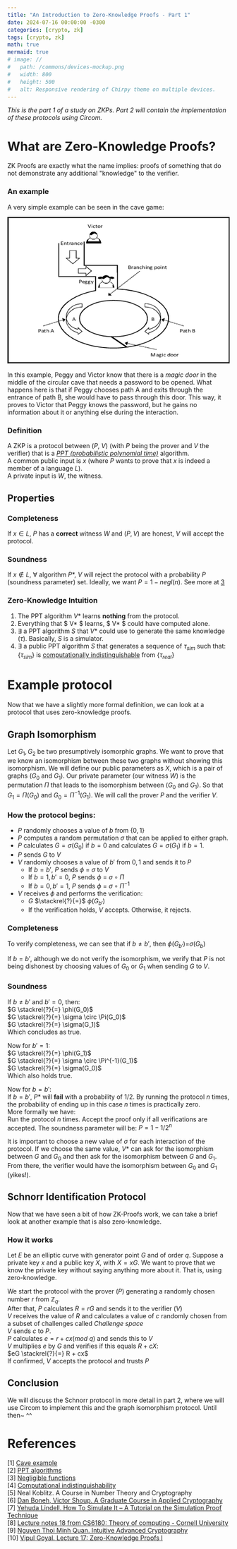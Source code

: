 ```yaml
---
title: "An Introduction to Zero-Knowledge Proofs - Part 1"
date: 2024-07-16 00:00:00 -0300
categories: [crypto, zk]
tags: [crypto, zk]
math: true
mermaid: true
# image: //
#   path: /commons/devices-mockup.png
#   width: 800
#   height: 500
#   alt: Responsive rendering of Chirpy theme on multiple devices.
---
```


_This is the part 1 of a study on ZKPs. Part 2 will contain the implementation of these protocols using Circom._
# What are Zero-Knowledge Proofs?
ZK Proofs are exactly what the name implies: proofs of something that do not demonstrate any additional "knowledge" to the verifier.

### An example
A very simple example can be seen in the cave game:

![Alibaba_cave](/assets/img/Alibaba_cave.png)

In this example, Peggy and Victor know that there is a _magic door_ in the middle of the circular cave that needs a password to be opened. What happens here is that if Peggy chooses path A and exits through the entrance of path B, she would have to pass through this door. This way, it proves to Victor that Peggy knows the password, but he gains no information about it or anything else during the interaction.

### Definition

A ZKP is a protocol between ($P$, $V$) (with $P$ being the prover and $V$ the verifier) that is a _[PPT (probabilistic polynomial time)](https://en.wikipedia.org/wiki/PP_(complexity))_ algorithm.\
A common public input is $x$ (where $P$ wants to prove that $x$ is indeed a member of a language $L$).\
A private input is $W$, the witness.

## Properties

### Completeness

If $x \in L$, $P$ has a **correct** witness $W$ and $(P, V)$ are honest, $V$ will accept the protocol.

### Soundness

If $x \notin L$, $\forall$ algorithm $P*$, $V$ will reject the protocol with a probability $P$ (soundness parameter) set. Ideally, we want $P = 1 - negl(n)$. See more at [3](https://www.youtube.com/watch?v=l5A3oEG-XKk)

### Zero-Knowledge Intuition
1. The PPT algorithm $V*$ learns **nothing** from the protocol.
2. Everything that $ V* $ learns, $ V* $ could have computed alone.
3. $\exists$ a PPT algorithm $S$ that $V*$ could use to generate the same knowledge ($\tau$). Basically, $S$ is a simulator.
4. $\exists$ a public PPT algorithm $S$ that generates a sequence of $\tau_{sim}$ such that:
{$\tau_{sim}$} is [computationally indistinguishable](https://en.wikipedia.org/wiki/Computational_indistinguishability) from {$\tau_{real}$}

# Example protocol

Now that we have a slightly more formal definition, we can look at a protocol that uses zero-knowledge proofs.

## Graph Isomorphism

Let $G_1, G_2$ be two presumptively isomorphic graphs. We want to prove that we know an isomorphism between these two graphs without showing this isomorphism.
We will define our public parameters as $X$, which is a pair of graphs $({G_0}$ and ${G_1})$. Our private parameter (our witness ${W}$) is the permutation $\Pi$ that leads to the isomorphism between $({G_0}$ and ${G_1})$. So that $G_1 = \Pi(G_0)$ and $G_0 = \Pi^{-1}(G_1)$. We will call the prover $P$ and the verifier $V$.

### How the protocol begins:

* $P$ randomly chooses a value of $b$ from {$0, 1$}
* $P$ computes a random permutation $\sigma$ that can be applied to either graph.
* $P$ calculates $G = \sigma(G_0)$ if $b=0$ and calculates $G = \sigma(G_1)$ if $b=1$.
* $P$ sends $G$ to $V$
* $V$ randomly chooses a value of $b'$ from ${0, 1}$ and sends it to $P$
    * If $b = b'$, $P$ sends $\phi$ = $\sigma$ to $V$
    * If $b=1, b'=0$, $P$ sends $\phi$ = $\sigma \circ \Pi$
    * If $b=0, b'=1$, $P$ sends $\phi$ = $\sigma \circ \Pi^{-1}$
* $V$ receives $\phi$ and performs the verification:
    * $G$ $\stackrel{?}{=}$ $\phi(G_{b'})$
    * If the verification holds, $V$ accepts. Otherwise, it rejects.

### Completeness

To verify completeness, we can see that if $b \neq b'$, then $\phi(G_{b'})$=$\sigma(G_b)$

If $b = b'$, although we do not verify the isomorphism, we verify that $P$ is not being dishonest by choosing values of $G_0$ or $G_1$ when sending $G$ to $V$.

### Soundness

If $b \neq b'$ and $b'=0$, then:\
$G \stackrel{?}{=} \phi(G_0)$\
$G \stackrel{?}{=} \sigma \circ \Pi(G_0)$\
$G \stackrel{?}{=} \sigma(G_1)$\
Which concludes as true.

Now for $b'=1$:\
$G \stackrel{?}{=} \phi(G_1)$\
$G \stackrel{?}{=} \sigma \circ \Pi^{-1}(G_1)$\
$G \stackrel{?}{=} \sigma(G_0)$\
Which also holds true.

Now for $b = b'$:\
If $b = b'$, $P*$ will **fail** with a probability of $1/2$. By running the protocol $n$ times, the probability of ending up in this case $n$ times is practically zero.\
More formally we have:\
Run the protocol $n$ times. Accept the proof only if all verifications are accepted. The soundness parameter will be: $P = 1 - 1/2^n$

It is important to choose a new value of $\sigma$ for each interaction of the protocol. If we choose the same value, $V*$ can ask for the isomorphism between $G$ and $G_0$ and then ask for the isomorphism between $G$ and $G_1$. From there, the verifier would have the isomorphism between $G_0$ and $G_1$ (yikes!).

## Schnorr Identification Protocol

Now that we have seen a bit of how ZK-Proofs work, we can take a brief look at another example that is also zero-knowledge.

### How it works

Let $E$ be an elliptic curve with generator point $G$ and of order $q$. Suppose a private key $x$ and a public key $X$, with $X = xG$. We want to prove that we know the private key without saying anything more about it. That is, using zero-knowledge.

We start the protocol with the prover $(P)$ generating a randomly chosen number $r$ from $\mathbb{Z}_{q}$.\
After that, $P$ calculates $R = rG$ and sends it to the verifier $(V)$\
$V$ receives the value of $R$ and calculates a value of $c$ randomly chosen from a subset of challenges called $Challenge\ space$\
$V$ sends $c$ to $P$.\
$P$ calculates $e = r + cx (mod\ q)$ and sends this to $V$\
$V$ multiplies $e$ by $G$ and verifies if this equals $R + cX$:\
$eG \stackrel{?}{=} R + cx$\
If confirmed, $V$ accepts the protocol and trusts $P$

## Conclusion

We will discuss the Schnorr protocol in more detail in part 2, where we will use Circom to implement this and the graph isomorphism protocol. Until then~ ^^

# References
[1] [Cave example](https://www.youtube.com/watch?v=MwgpuY5X9Iw)\
[2] [PPT algorithms](https://en.wikipedia.org/wiki/PP_(complexity))\
[3] [Negligible functions](https://www.youtube.com/watch?v=l5A3oEG-XKk)\
[4] [Computational indistinguishability](https://en.wikipedia.org/wiki/Computational_indistinguishability)\
[5] Neal Koblitz. A Course in Number Theory and Cryptography\
[6] [Dan Boneh, Victor Shoup. A Graduate Course in Applied Cryptography](https://crypto.stanford.edu/~dabo/cryptobook/BonehShoup_0_4.pdf)\
[7] [Yehuda Lindell. How To Simulate It – A Tutorial on the Simulation Proof Technique](https://eprint.iacr.org/2016/046.pdf)\
[8] [Lecture notes 18 from CS6180: Theory of computing - Cornell University](https://www.cs.cornell.edu/courses/cs6810/2009sp/scribe/lecture18.pdf)\
[9] [Nguyen Thoi Minh Quan. Intuitive Advanced Cryptography](https://github.com/cryptosubtlety/intuitive-advanced-cryptography/blob/master/advancedcrypto.pdf)\
[10] [Vipul Goyal. Lecture 17: Zero-Knowledge Proofs I](https://www.youtube.com/watch?v=VnZVW1iG2po&list=PLI3cKEs5b6gvelkJnHf16r3ADhYvcQjdr&index=17)
